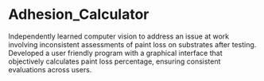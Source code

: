 # Adhesion_Calculator
Independently learned computer vision to address an issue at work involving inconsistent assessments of paint loss on substrates after testing. Developed a user friendly program with a graphical interface that objectively calculates paint loss percentage, ensuring consistent evaluations across users.
